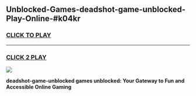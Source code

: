 
## Unblocked-Games-deadshot-game-unblocked-Play-Online-#k04kr
<h3>
<a href="https://premium.freeplayer.one?title=deadshot-game-unblocked&ref=27F">CLICK TO PLAY</a></h3>
<hr>

<h3>
<a href="https://premium.freeplayer.one?title=deadshot-game-unblocked&ref=27F">CLICK 2 PLAY</a>
  
</h3>

<a href="https://premium.freeplayer.one?title=deadshot-game-unblocked&ref=27F"><img src="https://clearcache.store/games.png"></a>


**deadshot-game-unblocked games unblocked: Your Gateway to Fun and Accessible Online Gaming**
